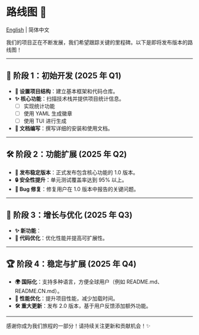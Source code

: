 # 路线图 📅  

[English](../../ROADMAP.md) | 简体中文

我们的项目正在不断发展，我们希望跟踪关键的里程碑。以下是即将发布版本的路线图！  

---

## 🚀 **阶段 1：初始开发 (2025 年 Q1)**  

- **🔧 设置项目结构**：建立基本框架和代码仓库。  
- **✨ 核心功能**：扫描技术栈并提供项目统计信息。  
  - [ ] 实现统计功能  
  - [ ] 使用 YAML 生成徽章  
  - [ ] 使用 TUI 进行生成  
- **📝 文档编写**：撰写详细的安装和使用文档。  

---  

## 🛠️ **阶段 2：功能扩展 (2025 年 Q2)**  

- **🚀 发布稳定版本**：正式发布包含核心功能的 1.0 版本。  
- **🔒 安全性提升**：单元测试覆盖率达到 95% 以上。  
- **🐛 Bug 修复**：修复用户在 1.0 版本中报告的关键问题。  

---  

## 🌱 **阶段 3：增长与优化 (2025 年 Q3)**  

- **✨ 新功能**：  
- **🔨 代码优化**：优化性能并提高可扩展性。  

---  

## 🏆 **阶段 4：稳定与扩展 (2025 年 Q4)**  

- **🌍 国际化**：支持多种语言，方便全球用户（例如 README.md、README.CN.md）。  
- **🔧 性能优化**：提升项目性能，减少加载时间。  
- **🛠️ 重大更新**：发布 2.0 版本，基于用户反馈添加额外功能。  

---  

感谢你成为我们旅程的一部分！请持续关注更新和贡献机会！✨
